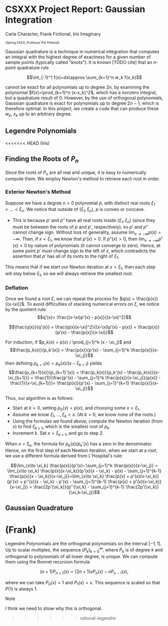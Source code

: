 # CSXXX Project Report: Gaussian Integration

Carla Character,
Frank Fictional,
Iris Imaginary

<sup><sub>(Spring XXXX, Professor Pat Pretend)</sub></sup>

Gaussian quadrature is a technique in numerical integration that computes an integral with the highest degree of exactness for a given number of sample points (typically called "knots").
It is known [TODO cite] that an $n$-point quadrature rule

$$\int_{-1}^1 f(x)~dx\approx \sum_{k=1}^n w_k f(x_k)$$

cannot be exact for all polynomials up to degree $2n$, by examining the polynomial $f(x)=\prod_{k=1}^n (x-x_k)^2$, which has a nonzero integral, but a quadrature result of 0. However, by the use of orthogonal polynomials, Gaussian quadrature is exact for polynomials up to degree $2n-1$, which is therefore optimal. In this project, we create a code that can produce these $w_k$, $x_k$ up to an arbitrary degree.

## Legendre Polynomials

<<<<<<< HEAD
(Iris)

## Finding the Roots of $P_n$

Since the roots of $P_n$ are all real and unique, it is easy to numerically compute them. We employ Newton's method to retrieve each root in order.

### Exterior Newton's Method

Suppose we have a degree $n > 0$ polynomial $p$, with distinct real roots $\xi_1 < \dots < \xi_n$. We notice that outside of $(\xi_1,\xi_n)$, $p$ is convex or concave.

- This is because $p'$ and $p''$ have all real roots inside $(\xi_1,\xi_n)$ (since they must be between the roots of $p$ and $p'$, respectively), so $p'$ and $p''$ cannot change sign. Without loss of generality, assume $\lim_{x\to -\infty} p(x) = -\infty$. Then, if $x < \xi_1$, we know that $p'(x) > 0$. If $p''(x) > 0$, then $\lim_{x\to -\infty} p''(x) > 0$ by nature of polynomials (it cannot converge to zero). Hence, at some point $p'$ must change sign to the left of $x$, which contradicts the assertion that $p'$ has all of its roots to the right of $\xi_1$.

This means that if we start our Newton iteration at $x < \xi_1$, then each step will stay below $\xi_1$, so we will always retrieve the smallest root.

### Deflation

Once we found a root $\xi$, we can repeat the process for $q(x) = \frac{p(x)}{(x-\xi)}$. To avoid difficulties of stacking numerical errors on $\xi$, we notice by the quotient rule:
$$q'(x)= \frac{(x-\xi)p'(x) - p(x)}{(x-\xi)^2}$$

$$\frac{q(x)}{q'(x)} = \frac{q(x)(x-\xi)^2}{(x-\xi)p'(x) - p(x)} = \frac{p(x)}{p'(x) - \frac{p(x)}{x-\xi}}$$

For induction, if $p_k(x) = p(x) / \prod_{j=1}^k (x - \xi_j)$ and
$$\frac{p_k(x)}{p_k'(x)} = \frac{p(x)}{p'(x) - \sum_{j=1}^k \frac{p(x)}{x-\xi_j}}$$
then defining $p_{k+1}(x) = p_{k}(x) / (x - \xi_{k+1})$ yields
$$\frac{p_{k+1}(x)}{p_{k+1}'(x)} = \frac{p_k(x)}{p_k'(x) - \frac{p_k(x)}{x-\xi_{k+1}}} = \frac{1}{\frac{p'(x) - \sum_{j=1}^k \frac{p(x)}{x-\xi_j}}{p(x)} - \frac{1}{x-\xi_{k+1}}}= \frac{p(x)}{p'(x) - \sum_{j=1}^{k+1} \frac{p(x)}{x-\xi_j}}$$

Thus, our algorithm is as follows:

- Start at $k=0$, setting $p_0(x) = p(x)$, and choosing some $x < \xi_1$.
- Assume we know $\xi_1,\dots,\xi_k < x$. (At $k=0$, we know none of the roots.)
- Using the formulas we found above, compute the Newton iteration (from $x$) to find $\xi_{k+1}$, which is the smallest root of $p_k$.
- Increment $k$. Set $x = \xi_{k+1}$, and go to step 2.

When $x = \xi_k$, the formula for $p_k(x)/p_k'(x)$ has a zero in the denominator. Hence, on the first step of each Newton iteration, when we start at a root,
we use a different formula derived from L'Hospital's rule:

$$\lim_{x\to \xi_k} \frac{p(x)}{p'(x)- \sum_{j=1}^k \frac{p(x)}{x-\xi_j}} = \lim_{x\to \xi_k} \frac{p(x)(x-\xi_k)}{p'(x)(x - \xi_k) - p(x) - \sum_{j=1}^{k-1} \frac{p(x)(x - \xi_k)}{x-\xi_j}}=\lim_{x\to \xi_k} \frac{p(x) + p'(x)(x-\xi_k)}{p'(x) + p''(x)(x - \xi_k) - p'(x) - \sum_{j=1}^{k-1} \frac{p(x) + p'(x)(x-\xi_k)}{x-\xi_j}} = \frac{2p'(\xi_k)}{p''(\xi_k) - \sum_{j=1}^{k-1} \frac{2p'(\xi_k)}{\xi_k-\xi_j}}$$

## Gaussian Quadrature

(Frank)
=======
Legendre Polynomials are the orthogonal polynomials on the interval $[-1,1]$. Up to scalar multiples, the sequence $(P_k)_{k=0}^\infty$, where $P_k$ is of degree $k$ and orthogonal to polynomials of all lower degree, is unique.
We can compute them using the Bonnet recursion formula

$$(n+1)P_{n+1}(x) = (2n+1) x P_n(x) - nP_{n-1}(x),$$

where we can take $P_0(x) = 1$ and $P_1(x) = x$. This sequence is scaled so that $P(1)$ is always $1$.

> [!NOTE]
> I think we need to show why this is orthogonal.
>>>>>>> rational-legendre
